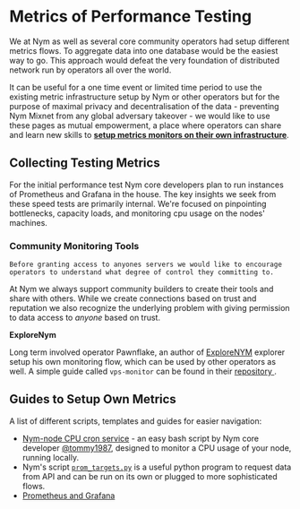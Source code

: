 # Metrics of Performance Testing

We at Nym as well as several core community operators had setup different metrics flows. To aggregate data into one database would be the easiest way to go. This approach would defeat the very foundation of distributed network run by operators all over the world.

It can be useful for a one time event or limited time period to use the existing metric infrastructure setup by Nym or other operators but for the purpose of maximal privacy and decentralisation of the data - preventing Nym Mixnet from any global adversary takeover - we would like to use these pages as mutual empowerment, a place where operators can share and learn new skills to **[setup metrics monitors on their own infrastructure](#guides-to-setup-own-metrics)**.

## Collecting Testing Metrics

For the initial performance test Nym core developers plan to run instances of Prometheus and Grafana in the house. The key insights we seek from these speed tests are primarily internal. We're focused on pinpointing bottlenecks, capacity loads, and monitoring cpu usage on the nodes' machines.

### Community Monitoring Tools

```admonish warning
Before granting access to anyones servers we would like to encourage operators to understand what degree of control they committing to.
```

At Nym we always support community builders to create their tools and share with others. While we create connections based on trust and reputation we also recognize the underlying problem with giving permission to data access to *anyone* based on trust.

**ExploreNym**

Long term involved operator Pawnflake, an author of [ExploreNYM](https://explorenym.net/) explorer setup his own monitoring flow, which can be used by other operators as well. A simple guide called `vps-monitor` can be found in their [repository ](https://github.com/ExploreNYM/vps-monitor).

## Guides to Setup Own Metrics

A list of different scripts, templates and guides for easier navigation:

* [Nym-node CPU cron service](https://gist.github.com/tommyv1987/97e939a7adf491333d686a8eaa68d4bd) - an easy bash script by Nym core developer [@tommy1987](https://gist.github.com/tommyv1987), designed to monitor a CPU usage of your node, running locally.
* Nym's script [`prom_targets.py`](https://github.com/nymtech/nym/blob/promethus-is-our-friend/scripts/prom_targets.py) is a useful python program to request data from API and can be run on its own or plugged to more sophisticated flows.
* [Prometheus and Grafana](prometheus-grafana.md)
